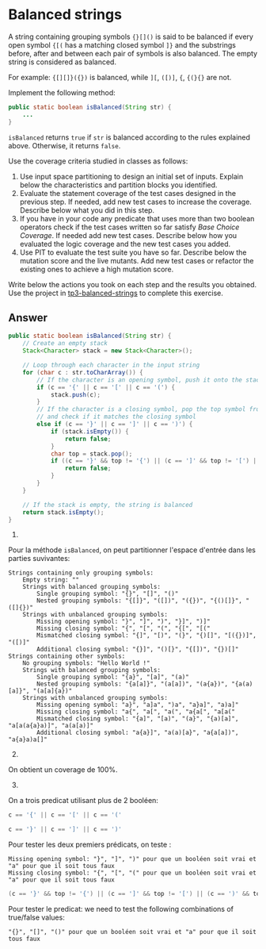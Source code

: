 # Balanced strings

A string containing grouping symbols `{}[]()` is said to be balanced if every open symbol `{[(` has a matching closed symbol `]}` and the substrings before, after and between each pair of symbols is also balanced. The empty string is considered as balanced.

For example: `{[][]}({})` is balanced, while `][`, `([)]`, `{`, `{(}{}` are not.

Implement the following method:

```java
public static boolean isBalanced(String str) {
    ...
}
```

`isBalanced` returns `true` if `str` is balanced according to the rules explained above. Otherwise, it returns `false`.

Use the coverage criteria studied in classes as follows:

1. Use input space partitioning to design an initial set of inputs. Explain below the characteristics and partition blocks you identified.
2. Evaluate the statement coverage of the test cases designed in the previous step. If needed, add new test cases to increase the coverage. Describe below what you did in this step.
3. If you have in your code any predicate that uses more than two boolean operators check if the test cases written so far satisfy *Base Choice Coverage*. If needed add new test cases. Describe below how you evaluated the logic coverage and the new test cases you added.
4. Use PIT to evaluate the test suite you have so far. Describe below the mutation score and the live mutants. Add new test cases or refactor the existing ones to achieve a high mutation score.

Write below the actions you took on each step and the results you obtained.
Use the project in [tp3-balanced-strings](../code/tp3-balanced-strings) to complete this exercise.

## Answer

```java
public static boolean isBalanced(String str) {
    // Create an empty stack
    Stack<Character> stack = new Stack<Character>();

    // Loop through each character in the input string
    for (char c : str.toCharArray()) {
        // If the character is an opening symbol, push it onto the stack
        if (c == '{' || c == '[' || c == '(') {
            stack.push(c);
        }
        // If the character is a closing symbol, pop the top symbol from the stack
        // and check if it matches the closing symbol
        else if (c == '}' || c == ']' || c == ')') {
            if (stack.isEmpty()) {
                return false;
            }
            char top = stack.pop();
            if ((c == '}' && top != '{') || (c == ']' && top != '[') || (c == ')' && top != '(')) {
                return false;
            }
        }
    }

    // If the stack is empty, the string is balanced
    return stack.isEmpty();
}
```

1.
Pour la méthode `isBalanced`, on peut partitionner l'espace d'entrée dans les parties suvivantes: 
    
    Strings containing only grouping symbols:
        Empty string: ""
        Strings with balanced grouping symbols:
            Single grouping symbol: "{}", "[]", "()"
            Nested grouping symbols: "{[]}", "([])", "({})", "{()[]}", "([]{})"
        Strings with unbalanced grouping symbols:
            Missing opening symbol: "}", "]", ")", "}]", ")]"
            Missing closing symbol: "{", "[", "(", "{[", "[("
            Mismatched closing symbol: "{]", "[)", "(}", "{)[]", "[({})]", "([)]"
            Additional closing symbol: "{}]", "()[}", "{[])", "{})[]"
    Strings containing other symbols:
        No grouping symbols: "Hello World !"
        Strings with balanced grouping symbols:
            Single grouping symbol: "{a}", "[a]", "(a)"
            Nested grouping symbols: "{a[a]}", "(a[a])", "(a{a})", "{a(a)[a]}", "(a[a]{a})"
        Strings with unbalanced grouping symbols:
            Missing opening symbol: "a}", "a]a", ")a", "a}a]", "a)a]"
            Missing closing symbol: "a{", "a[", "a(", "a{a[", "a[a("
            Mismatched closing symbol: "{a]", "[a)", "(a}", "{a)[a]", "a[a(a{a}a)]", "a(a[a)]"
            Additional closing symbol: "a{a}]", "a(a)[a}", "a{a[a])", "a{a}a)a[]"

2.
On obtient un coverage de 100%.

3.
On a trois predicat utilisant plus de 2 booléen: 

```java
c == '{' || c == '[' || c == '('
```
```java
c == '}' || c == ']' || c == ')'
```
Pour tester les deux premiers prédicats, on teste : 

    Missing opening symbol: "}", "]", ")" pour que un booléen soit vrai et "a" pour que il soit tous faux
    Missing closing symbol: "{", "[", "(" pour que un booléen soit vrai et "a" pour que il soit tous faux
    
```java
(c == '}' && top != '{') || (c == ']' && top != '[') || (c == ')' && top != '(')
```
Pour tester le predicat: 
we need to test the following combinations of true/false values:
    
    "{}", "[]", "()" pour que un booléen soit vrai et "a" pour que il soit tous faux
    
